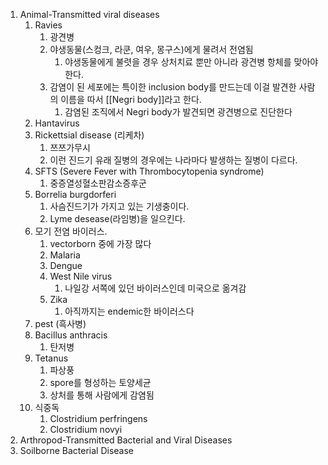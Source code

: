 1. Animal-Transmitted viral diseases
	1. Ravies
		1. 광견병
		2. 야생동물(스컹크, 라쿤, 여우, 몽구스)에게 물려서 전염됨
			1. 야생동물에게 불렷을 경우 상처치료 뿐만 아니라 광견병 항체를 맞아야 한다.
		3. 감염이 된 세포에는 특이한 inclusion body를 만드는데 이걸 발견한 사람의 이름을 따서 [[Negri body]]라고 한다.
			1. 감염된 조직에서 Negri body가 발견되면 광견병으로 진단한다
	2. Hantavirus
	3. Rickettsial disease (리케차)
		1. 쯔쯔가무시
		2. 이런 진드기 유래 질병의 경우에는 나라마다 발생하는 질병이 다르다.
	4. SFTS (Severe Fever with Thrombocytopenia syndrome)
		1. 중증열성혈소판감소증후군
	5. Borrelia burgdorferi
		1. 사슴진드기가 가지고 있는 기생충이다.
		2. Lyme desease(라임병)을 일으킨다.
	6. 모기 전염 바이러스.
		1. vectorborn 중에 가장 많다
		2. Malaria
		3. Dengue
		4. West Nile virus
			1. 나일강 서쪽에 있던 바이러스인데 미국으로 옮겨감
		5. Zika
			1. 아직까지는 endemic한 바이러스다
	7. pest (흑사병)
	8. Bacillus anthracis
		1. 탄저병
	9. Tetanus
		1. 파상풍
		2. spore를 형성하는 토양세균
		3. 상처를 통해 사람에게 감염됨
	10. 식중독
		1. Clostridium perfringens
		2. Clostridium novyi
2. Arthropod-Transmitted Bacterial and Viral Diseases
3. Soilborne Bacterial Disease